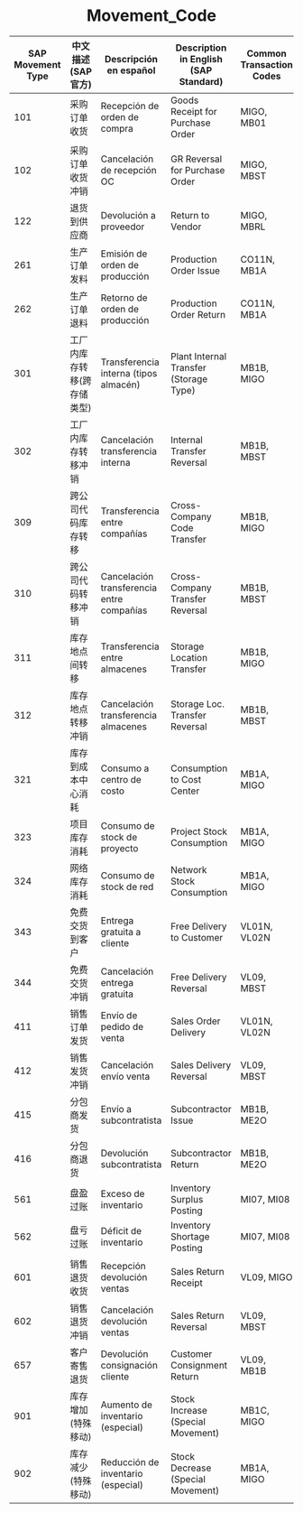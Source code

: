 <div style="text-align: center;"> <h1>Movement_Code</h1> </div>

| SAP Movement Type |    中文描述 (SAP官方)     |          Descripción en español           | Description in English (SAP Standard)  | Common Transaction Codes |
| ----------------- | ------------------------ | ----------------------------------------- | -------------------------------------- | ------------------------ |
| 101               | 采购订单收货              | Recepción de orden de compra              | Goods Receipt for Purchase Order       | MIGO, MB01               |
| 102               | 采购订单收货冲销           | Cancelación de recepción OC               | GR Reversal for Purchase Order         | MIGO, MBST               |
| 122               | 退货到供应商              | Devolución a proveedor                    | Return to Vendor                       | MIGO, MBRL               |
| 261               | 生产订单发料              | Emisión de orden de producción            | Production Order Issue                 | CO11N, MB1A              |
| 262               | 生产订单退料              | Retorno de orden de producción            | Production Order Return                | CO11N, MB1A              |
| 301               | 工厂内库存转移(跨存储类型) | Transferencia interna (tipos almacén)     | Plant Internal Transfer (Storage Type) | MB1B, MIGO               |
| 302               | 工厂内库存转移冲销         | Cancelación transferencia interna         | Internal Transfer Reversal             | MB1B, MBST               |
| 309               | 跨公司代码库存转移         | Transferencia entre compañías             | Cross-Company Code Transfer            | MB1B, MIGO               |
| 310               | 跨公司代码转移冲销         | Cancelación transferencia entre compañías | Cross-Company Transfer Reversal        | MB1B, MBST               |
| 311               | 库存地点间转移            | Transferencia entre almacenes             | Storage Location Transfer              | MB1B, MIGO               |
| 312               | 库存地点转移冲销           | Cancelación transferencia almacenes       | Storage Loc. Transfer Reversal         | MB1B, MBST               |
| 321               | 库存到成本中心消耗         | Consumo a centro de costo                 | Consumption to Cost Center             | MB1A, MIGO               |
| 323               | 项目库存消耗              | Consumo de stock de proyecto              | Project Stock Consumption              | MB1A, MIGO               |
| 324               | 网络库存消耗              | Consumo de stock de red                   | Network Stock Consumption              | MB1A, MIGO               |
| 343               | 免费交货到客户            | Entrega gratuita a cliente                | Free Delivery to Customer              | VL01N, VL02N             |
| 344               | 免费交货冲销              | Cancelación entrega gratuita              | Free Delivery Reversal                 | VL09, MBST               |
| 411               | 销售订单发货              | Envío de pedido de venta                  | Sales Order Delivery                   | VL01N, VL02N             |
| 412               | 销售发货冲销              | Cancelación envío venta                   | Sales Delivery Reversal                | VL09, MBST               |
| 415               | 分包商发货                | Envío a subcontratista                    | Subcontractor Issue                    | MB1B, ME2O               |
| 416               | 分包商退货                | Devolución subcontratista                 | Subcontractor Return                   | MB1B, ME2O               |
| 561               | 盘盈过账                  | Exceso de inventario                      | Inventory Surplus Posting              | MI07, MI08               |
| 562               | 盘亏过账                  | Déficit de inventario                     | Inventory Shortage Posting             | MI07, MI08               |
| 601               | 销售退货收货              | Recepción devolución ventas               | Sales Return Receipt                   | VL09, MIGO               |
| 602               | 销售退货冲销              | Cancelación devolución ventas             | Sales Return Reversal                  | VL09, MBST               |
| 657               | 客户寄售退货              | Devolución consignación cliente           | Customer Consignment Return            | VL09, MB1B               |
| 901               | 库存增加(特殊移动)         | Aumento de inventario (especial)          | Stock Increase (Special Movement)      | MB1C, MIGO               |
| 902               | 库存减少(特殊移动)         | Reducción de inventario (especial)        | Stock Decrease (Special Movement)      | MB1A, MIGO               |
